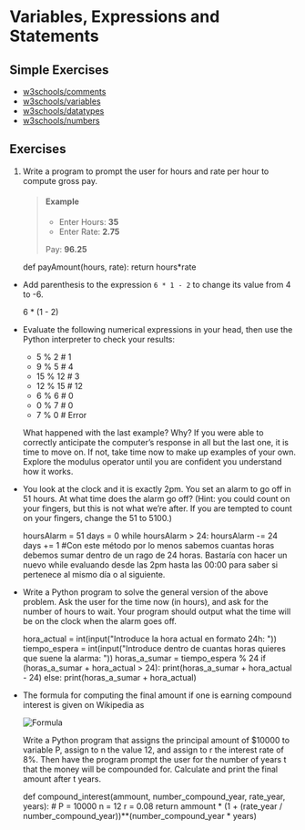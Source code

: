 # Variables, Expressions and Statements

## Simple Exercises

* [w3schools/comments](https://www.w3schools.com/python/exercise.asp?filename=exercise_comments1)
* [w3schools/variables](https://www.w3schools.com/python/exercise.asp?filename=exercise_variables1)
* [w3schools/datatypes](https://www.w3schools.com/python/exercise.asp?filename=exercise_datatypes1)
* [w3schools/numbers](https://www.w3schools.com/python/exercise.asp?filename=exercise_numbers1)

## Exercises

1. Write a program to prompt the user for hours and rate per hour to compute gross pay.

    > #### Example
    > * Enter Hours: **35**
    > * Enter Rate: **2.75**
    >
    > Pay: **96.25**

    def payAmount(hours, rate):
        return hours*rate

* Add parenthesis to the expression `6 * 1 - 2` to change its value from 4 to -6.

    6 * (1 - 2)

* Evaluate the following numerical expressions in your head, then use the Python interpreter to check your results:

    - 5 % 2             # 1
    - 9 % 5             # 4
    - 15 % 12           # 3
    - 12 % 15           # 12
    - 6 % 6             # 0
    - 0 % 7             # 0
    - 7 % 0             # Error
   
   What happened with the last example? Why? If you were able to correctly anticipate the computer’s response in all but the last one, it is time to move on. If not, take time now to make up examples of your own. Explore the modulus operator until you are confident you understand how it works.

* You look at the clock and it is exactly 2pm. You set an alarm to go off in 51 hours. At what time does the alarm go off? (Hint: you could count on your fingers, but this is not what we’re after. If you are tempted to count on your fingers, change the 51 to 5100.)

    hoursAlarm = 51
    days = 0
    while hoursAlarm > 24:
        hoursAlarm -= 24
        days += 1
    #Con este método por lo menos sabemos cuantas horas debemos sumar dentro de un rago de 24 horas. Bastaría con hacer un nuevo while evaluando desde las 2pm hasta las 00:00 para saber si pertenece al mismo día o al siguiente.

* Write a Python program to solve the general version of the above problem. Ask the user for the time now (in hours), and ask for the number of hours to wait. Your program should output what the time will be on the clock when the alarm goes off.

    hora_actual = int(input("Introduce la hora actual en formato 24h: "))
    tiempo_espera = int(input("Introduce dentro de cuantas horas quieres que suene la alarma: "))
    horas_a_sumar = tiempo_espera % 24
    if (horas_a_sumar + hora_actual > 24):
        print(horas_a_sumar + hora_actual - 24)
    else:
        print(horas_a_sumar + hora_actual)

* The formula for computing the final amount if one is earning compound interest is given on Wikipedia as
    
    ![Formula](imgs/compoundInterest.png)

    Write a Python program that assigns the principal amount of $10000 to variable P, assign to n the value 12, and assign to r the interest rate of 8%. Then have the program prompt the user for the number of years t that the money will be compounded for. Calculate and print the final amount after t years.    

    def compound_interest(ammount, number_compound_year, rate_year, years):                 # P = 10000     n = 12      r = 0.08
        return ammount * (1 + (rate_year / number_compound_year))**(number_compound_year * years)